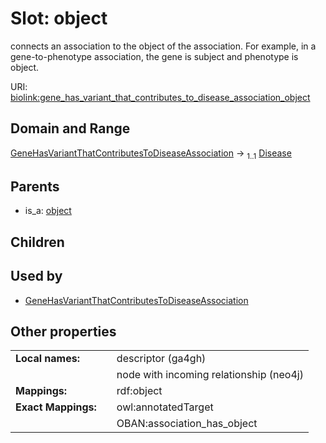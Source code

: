 
# Slot: object


connects an association to the object of the association. For example, in a gene-to-phenotype association, the gene is subject and phenotype is object.

URI: [biolink:gene_has_variant_that_contributes_to_disease_association_object](https://w3id.org/biolink/vocab/gene_has_variant_that_contributes_to_disease_association_object)


## Domain and Range

[GeneHasVariantThatContributesToDiseaseAssociation](GeneHasVariantThatContributesToDiseaseAssociation.md) &#8594;  <sub>1..1</sub> [Disease](Disease.md)

## Parents

 *  is_a: [object](object.md)

## Children


## Used by

 * [GeneHasVariantThatContributesToDiseaseAssociation](GeneHasVariantThatContributesToDiseaseAssociation.md)

## Other properties

|  |  |  |
| --- | --- | --- |
| **Local names:** | | descriptor (ga4gh) |
|  | | node with incoming relationship (neo4j) |
| **Mappings:** | | rdf:object |
| **Exact Mappings:** | | owl:annotatedTarget |
|  | | OBAN:association_has_object |

